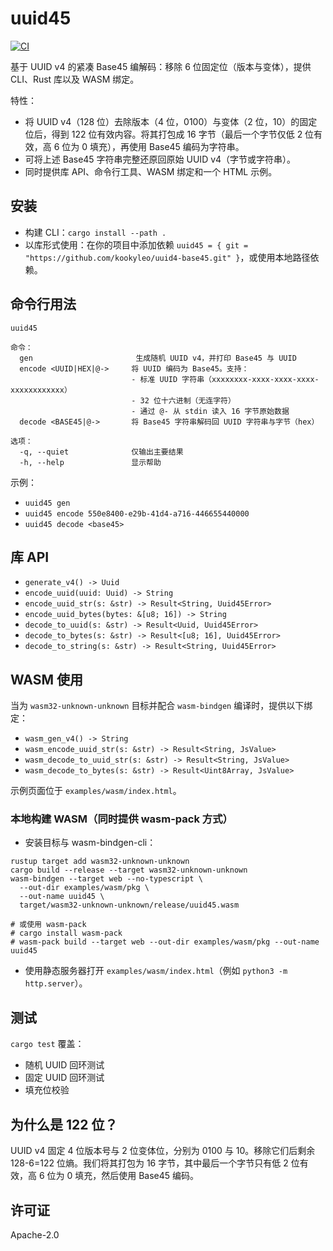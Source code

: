 # uuid45

[![CI](https://github.com/kookyleo/uuid4-base45/actions/workflows/ci.yml/badge.svg)](https://github.com/kookyleo/uuid4-base45/actions/workflows/ci.yml)

基于 UUID v4 的紧凑 Base45 编解码：移除 6 位固定位（版本与变体），提供 CLI、Rust 库以及 WASM 绑定。

特性：
- 将 UUID v4（128 位）去除版本（4 位，0100）与变体（2 位，10）的固定位后，得到 122 位有效内容。将其打包成 16 字节（最后一个字节仅低 2 位有效，高 6 位为 0 填充），再使用 Base45 编码为字符串。
- 可将上述 Base45 字符串完整还原回原始 UUID v4（字节或字符串）。
- 同时提供库 API、命令行工具、WASM 绑定和一个 HTML 示例。

## 安装

- 构建 CLI：`cargo install --path .`
- 以库形式使用：在你的项目中添加依赖 `uuid45 = { git = "https://github.com/kookyleo/uuid4-base45.git" }`，或使用本地路径依赖。

## 命令行用法

```
uuid45

命令：
  gen                       生成随机 UUID v4，并打印 Base45 与 UUID
  encode <UUID|HEX|@->     将 UUID 编码为 Base45。支持：
                           - 标准 UUID 字符串（xxxxxxxx-xxxx-xxxx-xxxx-xxxxxxxxxxxx）
                           - 32 位十六进制（无连字符）
                           - 通过 @- 从 stdin 读入 16 字节原始数据
  decode <BASE45|@->       将 Base45 字符串解码回 UUID 字符串与字节（hex）

选项：
  -q, --quiet              仅输出主要结果
  -h, --help               显示帮助
```

示例：
- `uuid45 gen`
- `uuid45 encode 550e8400-e29b-41d4-a716-446655440000`
- `uuid45 decode <base45>`

## 库 API

- `generate_v4() -> Uuid`
- `encode_uuid(uuid: Uuid) -> String`
- `encode_uuid_str(s: &str) -> Result<String, Uuid45Error>`
- `encode_uuid_bytes(bytes: &[u8; 16]) -> String`
- `decode_to_uuid(s: &str) -> Result<Uuid, Uuid45Error>`
- `decode_to_bytes(s: &str) -> Result<[u8; 16], Uuid45Error>`
- `decode_to_string(s: &str) -> Result<String, Uuid45Error>`

## WASM 使用

当为 `wasm32-unknown-unknown` 目标并配合 `wasm-bindgen` 编译时，提供以下绑定：
- `wasm_gen_v4() -> String`
- `wasm_encode_uuid_str(s: &str) -> Result<String, JsValue>`
- `wasm_decode_to_uuid_str(s: &str) -> Result<String, JsValue>`
- `wasm_decode_to_bytes(s: &str) -> Result<Uint8Array, JsValue>`

示例页面位于 `examples/wasm/index.html`。

### 本地构建 WASM（同时提供 wasm-pack 方式）

- 安装目标与 wasm-bindgen-cli：

```
rustup target add wasm32-unknown-unknown
cargo build --release --target wasm32-unknown-unknown
wasm-bindgen --target web --no-typescript \
  --out-dir examples/wasm/pkg \
  --out-name uuid45 \
  target/wasm32-unknown-unknown/release/uuid45.wasm

# 或使用 wasm-pack
# cargo install wasm-pack
# wasm-pack build --target web --out-dir examples/wasm/pkg --out-name uuid45
```

- 使用静态服务器打开 `examples/wasm/index.html`（例如 `python3 -m http.server`）。

## 测试

`cargo test` 覆盖：
- 随机 UUID 回环测试
- 固定 UUID 回环测试
- 填充位校验

## 为什么是 122 位？

UUID v4 固定 4 位版本号与 2 位变体位，分别为 0100 与 10。移除它们后剩余 128-6=122 位熵。我们将其打包为 16 字节，其中最后一个字节只有低 2 位有效，高 6 位为 0 填充，然后使用 Base45 编码。

## 许可证

Apache-2.0
